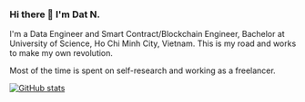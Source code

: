 ### Hi there 👋 I'm Dat N.

I'm a Data Engineer and Smart Contract/Blockchain Engineer, Bachelor at University of Science, Ho Chi Minh City, Vietnam.
This is my road and works to make my own revolution.

Most of the time is spent on self-research and working as a freelancer.

[![GitHub stats](https://github-readme-stats.vercel.app/api?username=hudavn)](https://github.com/anuraghazra/github-readme-stats)
